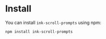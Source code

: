 # Install 

You can install `ink-scroll-prompts` using npm:

```sh
npm install ink-scroll-prompts
```